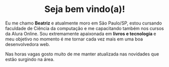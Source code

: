 <h1 align="center"> Seja bem vindo(a)! </h1>


Eu me chamo <strong> Beatriz </strong> e atualmente moro em São Paulo/SP, estou cursando faculdade de Ciência da computação e me capacitando também nos cursos da Alura Online.
Sou extremamente apaixonada em <strong> livros e tecnologia </strong> e meu objetivo no momento é me tornar cada vez mais em uma boa desenvolvedora web.


Nas horas vagas gosto muito de me manter atualizada nas novidades que estão surgindo na área.


